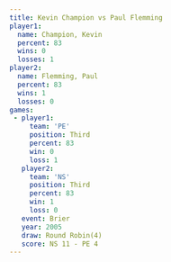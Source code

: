 ```yaml
---
title: Kevin Champion vs Paul Flemming
player1:               
  name: Champion, Kevin
  percent: 83          
  wins: 0              
  losses: 1            
player2:               
  name: Flemming, Paul 
  percent: 83          
  wins: 1              
  losses: 0            
games:
 - player1:         
     team: 'PE'     
     position: Third
     percent: 83    
     win: 0         
     loss: 1        
   player2:         
     team: 'NS'     
     position: Third
     percent: 83    
     win: 1         
     loss: 0        
   event: Brier        
   year: 2005          
   draw: Round Robin(4)
   score: NS 11 - PE 4 
---
```

